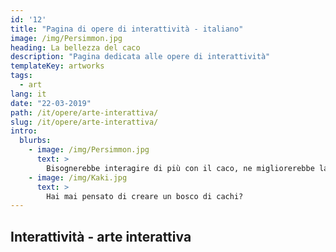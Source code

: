 ```yaml
---
id: '12'
title: "Pagina di opere di interattività - italiano"
image: /img/Persimmon.jpg
heading: La bellezza del caco
description: "Pagina dedicata alle opere di interattività"
templateKey: artworks
tags:
  - art
lang: it
date: "22-03-2019"
path: /it/opere/arte-interattiva/
slug: /it/opere/arte-interattiva/
intro:
  blurbs:
    - image: /img/Persimmon.jpg
      text: >
        Bisognerebbe interagire di più con il caco, ne migliorerebbe la salute!
    - image: /img/Kaki.jpg
      text: >
        Hai mai pensato di creare un bosco di cachi?
---
```


## Interattività - arte interattiva
